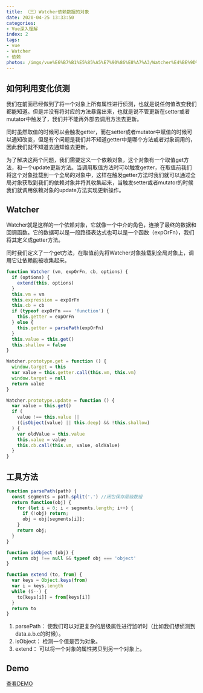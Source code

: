 ```yaml
---
title: （三）Watcher依赖数据的对象
date: 2020-04-25 13:33:50
categories:
- Vue深入理解
index: 2
tags:
- vue
- Watcher
- 依赖
photos: /imgs/vue%E6%B7%B1%E5%85%A5%E7%90%86%E8%A7%A3/Watcher%E4%BE%9D%E8%B5%96%E6%95%B0%E6%8D%AE%E7%9A%84%E5%AF%B9%E8%B1%A1.jpg
---
```


## 如何利用变化侦测

我们在前面已经做到了将一个对象上所有属性进行侦测，也就是说任何值改变我们都能知道。但是并没有将对应的方法暴露出来，也就是说不管更新在setter或者mutator中触发了，我们并不能再外部去调用方法去更新。

同时虽然取值的时候可以会触发getter，而在setter或者mutator中赋值的时候可以通知改变，但是有个问题是我们并不知道getter中是哪个方法或者对象调用的，因此我们就不知道去通知谁去更新。

为了解决这两个问题，我们需要定义一个依赖对象，这个对象有一个取值get方法，和一个update更新方法。当调用取值方法时可以触发getter，在取值前我们将这个对象挂载到一个全局的对象中，这样在触发getter方法时我们就可以通过全局对象获取到我们的依赖对象并将其收集起来，当触发setter或者mutator的时候我们就调用依赖对象的update方法实现更新操作。

<!--more-->

## Watcher

Watcher就是这样的一个依赖对象，它就像一个中介的角色，连接了最终的数据和回调函数。它的数据可以是一段路径表达式也可以是一个函数（expOrFn），我们将其定义成getter方法。

同时我们定义了一个get方法，在取值前先将Watcher对象挂载到全局对象上，调用它让依赖能被收集起来。

``` javascript
function Watcher (vm, expOrFn, cb, options) {
  if (options) {
    extend(this, options)
  }
  this.vm = vm
  this.expression = expOrFn
  this.cb = cb
  if (typeof expOrFn === 'function') {
    this.getter = expOrFn
  } else {
    this.getter = parsePath(expOrFn)
  }
  this.value = this.get()
  this.shallow = false
}

Watcher.prototype.get = function () {
  window.target = this
  var value = this.getter.call(this.vm, this.vm)
  window.target = null
  return value
}

Watcher.prototype.update = function () {
  var value = this.get()
  if (
    value !== this.value ||
    ((isObject(value) || this.deep) && !this.shallow)
  ) {
    var oldValue = this.value
    this.value = value
    this.cb.call(this.vm, value, oldValue)
  }
}
```

## 工具方法

``` javascript
function parsePath(path) {
  const segments = path.split('.') //闭包保存层级数组
  return function(obj) {
    for (let i = 0; i < segments.length; i++) {
      if (!obj) return;
      obj = obj[segments[i]];
    }
    return obj;
  }
}

function isObject (obj) {
  return obj !== null && typeof obj === 'object'
}

function extend (to, from) {
  var keys = Object.keys(from)
  var i = keys.length
  while (i--) {
    to[keys[i]] = from[keys[i]]
  }
  return to
}
```

1. parsePath： 使我们可以对更复杂的层级属性进行监听时（比如我们想侦测到data.a.b.c的时候）。
2. isObject： 检测一个值是否为对象。
3. extend： 可以将一个对象的属性拷贝到另一个对象上。

## Demo

[查看DEMO](/demo/vue%E6%B7%B1%E5%85%A5%E7%90%86%E8%A7%A3/Watcher%E4%BE%9D%E8%B5%96%E6%95%B0%E6%8D%AE%E7%9A%84%E5%AF%B9%E8%B1%A1.html)
